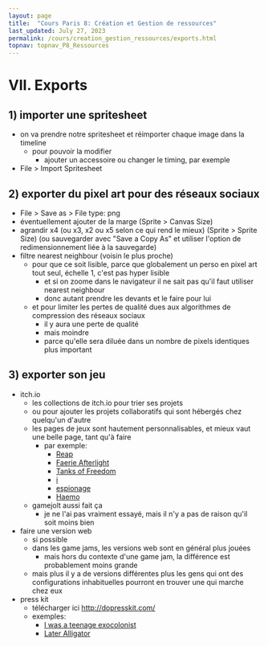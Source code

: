 ```yaml
---
layout: page
title:  "Cours Paris 8: Création et Gestion de ressources"
last_updated: July 27, 2023
permalink: /cours/creation_gestion_ressources/exports.html
topnav: topnav_P8_Ressources
---  
```


# VII. Exports
## 1) importer une spritesheet
- on va prendre notre spritesheet et réimporter chaque image dans la timeline
    - pour pouvoir la modifier
        - ajouter un accessoire ou changer le timing, par exemple
- File > Import Spritesheet

## 2) exporter du pixel art pour des réseaux sociaux
- File > Save as > File type: png
- éventuellement ajouter de la marge (Sprite > Canvas Size)
- agrandir x4 (ou x3, x2 ou x5 selon ce qui rend le mieux) (Sprite > Sprite Size) (ou sauvegarder avec "Save a Copy As" et utiliser l'option de redimensionnement liée à la sauvegarde)
- filtre nearest neighbour (voisin le plus proche)
    - pour que ce soit lisible, parce que globalement un perso en pixel art tout seul, échelle 1, c'est pas hyper lisible
        - et si on zoome dans le navigateur il ne sait pas qu'il faut utiliser nearest neighbour
        - donc autant prendre les devants et le faire pour lui
    - et pour limiter les pertes de qualité dues aux algorithmes de compression des réseaux sociaux
        - il y aura une perte de qualité
        - mais moindre
        - parce qu'elle sera diluée dans un nombre de pixels identiques plus important

## 3) exporter son jeu
- itch.io
    - les collections de itch.io pour trier ses projets
    - ou pour ajouter les projets collaboratifs qui sont hébergés chez quelqu'un d'autre
    - les pages de jeux sont hautement personnalisables, et mieux vaut une belle page, tant qu'à faire
        - par exemple:
            - [Reap](https://managore.itch.io/reap)
            - [Faerie Afterlight](https://claygamestudio.itch.io/faerie-afterlight)
            - [Tanks of Freedom](https://w84death.itch.io/tanks-of-freedom)
            - [i](https://vltrauiolet.itch.io/i)
            - [espionage](https://momeka.itch.io/espionage)
            - [Haemo](https://managore.itch.io/haemo)
    - gamejolt aussi fait ça
        - je ne l'ai pas vraiment essayé, mais il n'y a pas de raison qu'il soit moins bien
- faire une version web
    - si possible
    - dans les game jams, les versions web sont en général plus jouées
        - mais hors du contexte d'une game jam, la différence est probablement moins grande
    - mais plus il y a de versions différentes plus les gens qui ont des configurations inhabituelles pourront en trouver une qui marche chez eux
- press kit
    - télécharger ici <http://dopresskit.com/>
    - exemples:
        - [I was a teenage exocolonist](http://northwaygames.com/presskit/sheet.php?p=exocolonist#projects)
        - [Later Alligator](https://press.pillowfight.io/later_alligator/index.html)
